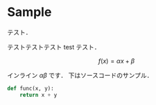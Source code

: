 # Sample

テスト．

テストテストテスト test テスト．

$$
f(x) = \alpha x + \beta
$$

インライン $\alpha\beta$ です．
下はソースコードのサンプル．

```python
def func(x, y):
    return x + y
```
